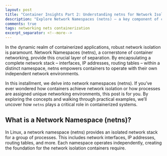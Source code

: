```yaml
---
layout: post
title: "Container Insights Part 2: Understanding netns for Network Isolation"
description: "Explore Network Namespaces (netns) – a key component of container networking. Learn how to create isolated network environments for your containers using Go code examples."
comments: true
tags: networking nets containerization
excerpt_separator: <!--more-->
---
```


In the dynamic realm of containerized applications, robust network isolation is paramount. Network Namespaces (netns), a cornerstone of container networking, provide this crucial layer of separation. By encapsulating a complete network stack – interfaces, IP addresses, routing tables – within a distinct namespace, netns empowers containers to operate with their own independent network environments.
<!--more-->

In this installment, we delve into network namespaces (netns). If you’ve ever wondered how containers achieve network isolation or how processes are assigned unique networking environments, this post is for you. By exploring the concepts and walking through practical examples, we’ll uncover how `netns` plays a critical role in containerized systems.

## What is a Network Namespace (netns)?

In Linux, a network namespace (netns) provides an isolated network stack for a group of processes. This includes network interfaces, IP addresses, routing tables, and more. Each namespace operates independently, creating the foundation for the network isolation containers require.

